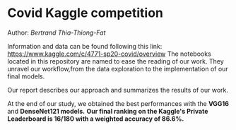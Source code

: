 # Covid Kaggle competition

Author: *Bertrand Thia-Thiong-Fat*

Information and data can be found following this link: https://www.kaggle.com/c/4771-sp20-covid/overview
The notebooks located in this repository are named to ease the reading of our work. They unravel our workflow,from the data exploration to the implementation of our final models.

Our report describes our approach and summarizes the results of our work. 

At the end of our study, we obtained the best performances with the **VGG16** and **DenseNet121 models.** 
**Our final ranking on the Kaggle's Private Leaderboard is 16/180 with a weighted accuracy of 86.6%.**
